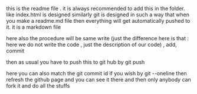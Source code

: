 this is the readme file . it is always recommended to add this in the folder. like index.html is designed
similarly
git is designed in such a way that when you make a readme.md file then everything will get automatically pushed to it.
it is a markdown file


here also the procedure will be same write (just the difference here is that : here we do not write the code , just the description of our code) , add, commit
 
 then as usual you have to push this to git hub by git push 

 here you can also match the git commit id if you wish  by git --oneline
 then refresh the github page and you can see it there and then only anybody can fork it and do all the stuffs